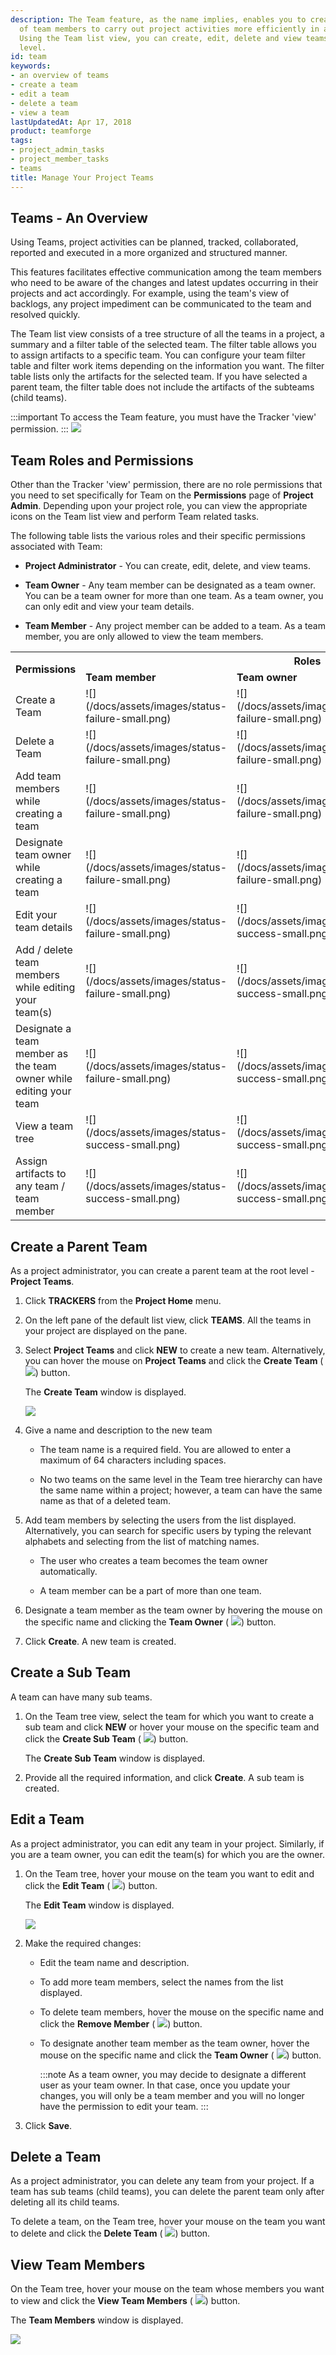 ```yaml
---
description: The Team feature, as the name implies, enables you to create logical groups
  of team members to carry out project activities more efficiently in an agile environment.
  Using the Team list view, you can create, edit, delete and view teams at the project
  level.
id: team
keywords:
- an overview of teams
- create a team
- edit a team
- delete a team
- view a team
lastUpdatedAt: Apr 17, 2018
product: teamforge
tags:
- project_admin_tasks
- project_member_tasks
- teams
title: Manage Your Project Teams
---
```



## Teams - An Overview

Using Teams, project activities can be planned, tracked, collaborated, reported and executed in a more organized and structured manner.

This features facilitates effective communication among the team members who need to be aware of the changes and latest updates occurring in their projects and act accordingly. For example, using the team's view of backlogs, any project impediment can be communicated to the team and resolved quickly.

The Team list view consists of a tree structure of all the teams in a project, a summary and a filter table of the selected team. The filter table allows you to assign artifacts to a specific team. You can configure your team filter table and filter work items depending on the information you want. The filter table lists only the artifacts for the selected team. If you have selected a parent team, the filter table does not include the artifacts of the subteams (child teams).

 :::important
 To access the Team feature, you must have the Tracker 'view' permission.
 :::
 ![](/docs/assets/images/teamview.png)

## Team Roles and Permissions

Other than the Tracker 'view' permission, there are no role permissions that you need to set specifically for Team on the **Permissions** page of **Project Admin**. Depending upon your project role, you can view the appropriate icons on the Team list view and perform Team related tasks.

The following table lists the various roles and their specific permissions associated with Team:

 * **Project Administrator** - You can create, edit, delete, and view teams.

 * **Team Owner** - Any team member can be designated as a team owner. You can be a team owner for more than one team. As a team owner, you can only edit and view your team details.

 * **Team Member** - Any project member can be added to a team. As a team member, you are only allowed to view the team members.

<table>
	<tr><th rowspan="2">Permissions</th><th colspan="3">Roles</th></tr>
	<tr><td><b>Team member</b></td><td><b>Team owner</b></td><td><b>Project admin</b></td></tr>
	<tr><td>Create a Team</td><td>![](/docs/assets/images/status-failure-small.png)</td><td>![](/docs/assets/images/status-failure-small.png)</td><td>![](/docs/assets/images/status-success-small.png)</td></tr>
	<tr><td>Delete a Team</td><td>![](/docs/assets/images/status-failure-small.png)</td><td>![](/docs/assets/images/status-failure-small.png)</td><td>![](/docs/assets/images/status-success-small.png)</td></tr>
	<tr><td>Add team members while creating a team</td><td>![](/docs/assets/images/status-failure-small.png)</td><td>![](/docs/assets/images/status-failure-small.png)</td><td>![](/docs/assets/images/status-success-small.png)</td></tr>
	<tr><td>Designate team owner while creating a team</td><td>![](/docs/assets/images/status-failure-small.png)</td><td>![](/docs/assets/images/status-failure-small.png)</td><td>![](/docs/assets/images/status-success-small.png)</td></tr>
	<tr><td>Edit your team details</td><td>![](/docs/assets/images/status-failure-small.png)</td><td>![](/docs/assets/images/status-success-small.png)</td><td>![](/docs/assets/images/status-success-small.png)</td></tr>
	<tr><td>Add / delete team members while editing your team(s)</td><td>![](/docs/assets/images/status-failure-small.png)</td><td>![](/docs/assets/images/status-success-small.png)</td><td>![](/docs/assets/images/status-success-small.png)</td></tr>
	<tr><td>Designate a team member as the team owner while editing your team</td><td>![](/docs/assets/images/status-failure-small.png)</td><td>![](/docs/assets/images/status-success-small.png)</td><td>![](/docs/assets/images/status-success-small.png)</td></tr>
	<tr><td>View a team tree</td><td>![](/docs/assets/images/status-success-small.png)</td><td>![](/docs/assets/images/status-success-small.png)</td><td>![](/docs/assets/images/status-success-small.png)</td></tr>
	<tr><td>Assign artifacts to any team / team member</td><td>![](/docs/assets/images/status-success-small.png)</td><td>![](/docs/assets/images/status-success-small.png)</td><td>![](/docs/assets/images/status-success-small.png)</td></tr>	
</table>	

## Create a Parent Team

As a project administrator, you can create a parent team at the root level - **Project Teams**.

 1. Click **TRACKERS** from the **Project Home** menu.

 2. On the left pane of the default list view, click **TEAMS**. All the teams in your project are displayed on the pane.

 3. Select **Project Teams** and click **NEW** to create a new team. Alternatively, you can hover the mouse on **Project Teams** and click the **Create Team** ( ![](/docs/assets/images/createicon.png)) button.

     The **Create Team** window is displayed.

     ![](/docs/assets/images/team_create.png)

 4. Give a name and description to the new team

    * The team name is a required field. You are allowed to enter a maximum of 64 characters including spaces.

    * No two teams on the same level in the Team tree hierarchy can have the same name within a project; however, a team can have the same name as that of a deleted team.

 5. Add team members by selecting the users from the list displayed. Alternatively, you can search for specific users by typing the relevant alphabets and selecting from the list of matching names.

    * The user who creates a team becomes the team owner automatically.

    * A team member can be a part of more than one team.

 6. Designate a team member as the team owner by hovering the mouse on the specific name and clicking the **Team Owner** ( ![](/docs/assets/images/team-teamowner.png)) button.

 7. Click **Create**. A new team is created.


## Create a Sub Team

A team can have many sub teams.

 1. On the Team tree view, select the team for which you want to create a sub team and click **NEW** or hover your mouse on the specific team and click the **Create Sub Team** ( ![](/docs/assets/images/createicon.png)) button.

    The **Create Sub Team** window is displayed.

 2. Provide all the required information, and click **Create**. A sub team is created.

## Edit a Team

As a project administrator, you can edit any team in your project. Similarly, if you are a team owner, you can edit the team(s) for which you are the owner.

 1. On the Team tree, hover your mouse on the team you want to edit and click the **Edit Team** ( ![](/docs/assets/images/editicon.png)) button.

     The **Edit Team** window is displayed.

     ![](/docs/assets/images/team_edit.png)

 2. Make the required changes:

    * Edit the team name and description.

    * To add more team members, select the names from the list displayed.

    * To delete team members, hover the mouse on the specific name and click the **Remove Member** ( ![](/docs/assets/images/team-deletemembericon.png)) button.

    * To designate another team member as the team owner, hover the mouse on the specific name and click the **Team Owner** ( ![](/docs/assets/images/team-teamowner.png)) button.

      :::note
      As a team owner, you may decide to designate a different user as your team owner. In that case, once you update your changes, you will only be a team member and you will no longer have the permission to edit your team.
      :::
 3. Click **Save**.

## Delete a Team

As a project administrator, you can delete any team from your project. If a team has sub teams (child teams), you can delete the parent team only after deleting all its child teams.

To delete a team, on the Team tree, hover your mouse on the team you want to delete and click the **Delete Team** ( ![](/docs/assets/images/deleteicon.png)) button.


## View Team Members

On the Team tree, hover your mouse on the team whose members you want to view and click the **View Team Members** ( ![](/docs/assets/images/team-viewmembersicon.png)) button.

The **Team Members** window is displayed.

 ![](/docs/assets/images/team_viewmember.png)

